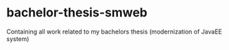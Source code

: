 # bachelor-thesis-smweb
Containing all work related to my bachelors thesis (modernization of JavaEE system)
